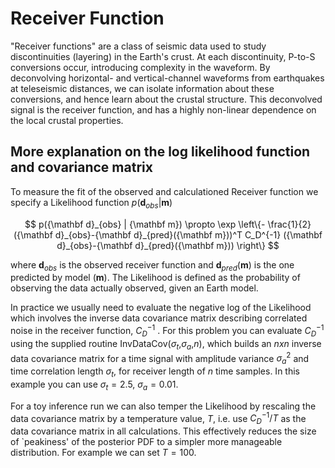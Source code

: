 # Receiver Function

<!-- Please write anything you'd like to explain about the forward problem here -->

"Receiver functions" are a class of seismic data used to study discontinuities (layering) in the Earth's crust. At each discontinuity, P-to-S conversions occur, introducing complexity in the waveform. By deconvolving horizontal- and vertical-channel waveforms from earthquakes at teleseismic distances, we can isolate information about these conversions, and hence learn about the crustal structure. This deconvolved signal is the receiver function, and has a highly non-linear dependence on the local crustal properties.

## More explanation on the log likelihood function and covariance matrix

To measure the fit of the observed and calculationed Receiver function we specify a Likelihood function $p({\mathbf d}_{obs}| {\mathbf m})$ 

$$
p({\mathbf d}_{obs} | {\mathbf m}) \propto \exp \left\{- \frac{1}{2} ({\mathbf d}_{obs}-{\mathbf d}_{pred}({\mathbf m}))^T C_D^{-1} ({\mathbf d}_{obs}-{\mathbf d}_{pred}({\mathbf m})) \right\}
$$

where ${\mathbf d}_{obs}$ is the observed receiver function and ${\mathbf d}_{pred}({\mathbf m})$ is the one predicted by model $({\mathbf m})$. The Likelihood is defined as the probability of observing the data actually observed, given an Earth model.

In practice we usually need to evaluate the negative log of the Likelihood
which involves the inverse data covariance matrix describing correlated noise in the receiver function, $C_D^{-1}$ . For this problem you can evaluate $C_D^{-1}$ using the supplied routine InvDataCov($\sigma_t$,$\sigma_a$,$n$), which builds an $nxn$ inverse data covariance matrix for a time signal with amplitude variance $\sigma_a^2$ and time correlation length $\sigma_t$, for receiver length of $n$ time samples. In this example you can use $\sigma_t = 2.5$, $\sigma_a=0.01$. 

For a toy inference run we can also temper the Likelihood by rescaling the data covariance matrix by a temperature value, $T$, i.e. use $C_D^{-1}/T$ as the data covariance matrix in all calculations. This effectively reduces the size of `peakiness' of the posterior PDF to a simpler more manageable distribution. For example we can set $T=100$.
